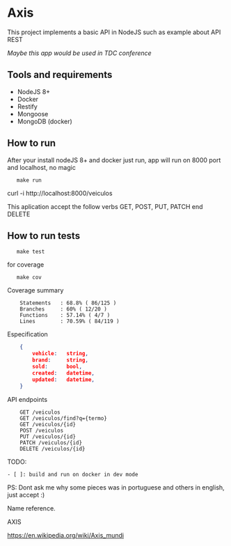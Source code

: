 # Axis

This project implements a basic API in NodeJS such as example about API REST

*Maybe this app would be used in TDC conference*

## Tools and requirements
 * NodeJS 8+
 * Docker
 * Restify
 * Mongoose
 * MongoDB (docker)

 ## How to run

 After your install nodeJS 8+ and docker just run, app will run on 8000 port and localhost, no magic

 ```shell
    make run
```

curl -i http://localhost:8000/veiculos

This aplication accept the follow verbs GET, POST, PUT, PATCH end DELETE

## How to run tests

 ```shell
    make test
```

for coverage

 ```shell
    make cov
```

Coverage summary

```shell
    Statements   : 68.8% ( 86/125 )
    Branches     : 60% ( 12/20 )
    Functions    : 57.14% ( 4/7 )
    Lines        : 70.59% ( 84/119 )
```


Especification

```json
    { 
        vehicle:   string,
        brand:     string,
        sold:      bool,
        created:   datetime,
        updated:   datetime, 
    }
```

API endpoints

```shell
    GET /veiculos
    GET /veiculos/find?q={termo}
    GET /veiculos/{id}
    POST /veiculos
    PUT /veiculos/{id}
    PATCH /veiculos/{id}
    DELETE /veiculos/{id}
```



TODO:

    - [ ]: build and run on docker in dev mode


PS: Dont ask me why some pieces was in portuguese and others in english, just accept :)

Name reference.

AXIS

https://en.wikipedia.org/wiki/Axis_mundi